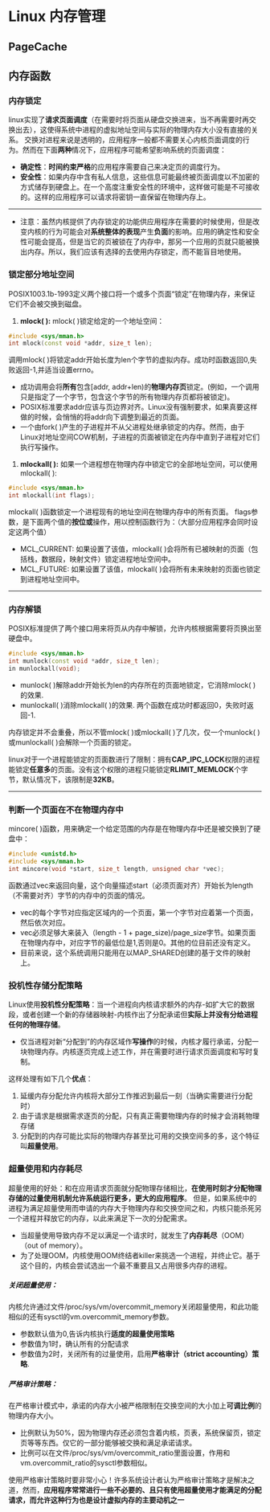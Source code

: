 # Linux 内存管理

## PageCache







## 内存函数

### 内存锁定

linux实现了**请求页面调度**（在需要时将页面从硬盘交换进来，当不再需要时再交换出去），这使得系统中进程的虚拟地址空间与实际的物理内存大小没有直接的关系。
 交换对进程来说是透明的，应用程序一般都不需要关心内核页面调度的行为。然而在下面**两种**情况下，应用程序可能希望影响系统的页面调度：

- **确定性**：**时间约束严格**的应用程序需要自己来决定页的调度行为。
- **安全性**：如果内存中含有私人信息，这些信息可能最终被页面调度以不加密的方式储存到硬盘上。在一个高度注重安全性的环境中，这样做可能是不可接收的。这样的应用程序可以请求将密钥一直保留在物理内存上。

------

- 注意：虽然内核提供了内存锁定的功能供应用程序在需要的时候使用，但是改变内核的行为可能会对**系统整体的表现**产生**负面**的影响。应用的确定性和安全性可能会提高，但是当它的页被锁在了内存中，那另一个应用的页就只能被换出内存。所以，我们应该有选择的去使用内存锁定，而不能盲目地使用。

### 锁定部分地址空间

POSIX1003.1b-1993定义两个接口将一个或多个页面“锁定”在物理内存，来保证它们不会被交换到磁盘。

1. **mlock( ):**
    mlock( )锁定给定的一个地址空间：



```cpp
#include <sys/mman.h>
int mlock(const void *addr, size_t len);
```

调用mlock( )将锁定addr开始长度为len个字节的虚拟内存。成功时函数返回0,失败返回-1,并适当设置errno。

- 成功调用会将**所有**包含[addr, addr+len)的**物理内存页**锁定。(例如，一个调用只是指定了一个字节，包含这个字节的所有物理内存页都将被锁定)。
- POSIX标准要求addr应该与页边界对齐。Linux没有强制要求，如果真要这样做的时候，会悄悄的将addr向下调整到最近的页面。
- 一个由fork( )产生的子进程并不从父进程处继承锁定的内存。然而，由于Linux对地址空间COW机制，子进程的页面被锁定在内存中直到子进程对它们执行写操作。

1. **mlockall( ):**
    如果一个进程想在物理内存中锁定它的全部地址空间，可以使用mlockall( ):



```cpp
#include <sys/mman.h>
int mlockall(int flags);
```

mlockall( )函数锁定一个进程现有的地址空间在物理内存中的所有页面。
 flags参数，是下面两个值的**按位或**操作，用以控制函数行为：（大部分应用程序会同时设定这两个值）

- MCL_CURRENT: 如果设置了该值，mlockall( )会将所有已被映射的页面（包括栈，数据段，映射文件）锁定进程地址空间中。
- MCL_FUTURE: 如果设置了该值，mlockall( )会将所有未来映射的页面也锁定到进程地址空间中。

------



### 内存解锁

POSIX标准提供了两个接口用来将页从内存中解锁，允许内核根据需要将页换出至硬盘中。

```cpp
#include <sys/mman.h>
int munlock(const void *addr, size_t len);
in munlockall(void);
```

- munlock( )解除addr开始长为len的内存所在的页面地锁定，它消除mlock( )的效果.
- munlockall( )消除mlockall( )的效果.
   两个函数在成功时都返回0，失败时返回-1.

内存锁定并不会重叠，所以不管mlock( )或mlockall( )了几次，仅一个munlock( )或munlockall( )会解除一个页面的锁定。

linux对于一个进程能锁定的页面数进行了限制：拥有**CAP_IPC_LOCK**权限的进程能锁定**任意多**的页面。没有这个权限的进程只能锁定**RLIMIT_MEMLOCK**个字节，默认情况下，该限制是**32KB**。

------



### 判断一个页面在不在物理内存中

mincore( )函数，用来确定一个给定范围的内存是在物理内存中还是被交换到了硬盘中：

```cpp
#include <unistd.h>
#include <sys/mman.h>
int mincore(void *start, size_t length, unsigned char *vec);
```

函数通过vec来返回向量，这个向量描述start（必须页面对齐）开始长为length（不需要对齐）字节的内存中的页面的情况。

- vec的每个字节对应指定区域内的一个页面，第一个字节对应着第一个页面，然后依次对应。
- vec必须足够大来装入（length - 1 + page_size)/page_size字节。如果页面在物理内存中，对应字节的最低位是1,否则是0。其他的位目前还没有定义。
- 目前来说，这个系统调用只能用在以MAP_SHARED创建的基于文件的映射上。



### 投机性存储分配策略

Linux使用**投机性分配策略**：当一个进程向内核请求额外的内存-如扩大它的数据段，或者创建一个新的存储器映射-内核作出了分配承诺但**实际上并没有分给进程任何的物理存储**。

- 仅当进程对新“分配到”的内存区域作**写操作**的时候，内核才履行承诺，分配一块物理内存。内核逐页完成上述工作，并在需要时进行请求页面调度和写时复制。

这样处理有如下几个**优点**：

1. 延缓内存分配允许内核将大部分工作推迟到最后一刻（当确实需要进行分配时）
2. 由于请求是根据需求逐页的分配，只有真正需要物理内存的时候才会消耗物理存储
3. 分配到的内存可能比实际的物理内存甚至比可用的交换空间多的多，这个特征叫**超量使用**。



### 超量使用和内存耗尽

超量使用的好处：和在应用请求页面就分配物理存储相比，**在使用时刻才分配物理存储的过量使用机制允许系统运行更多，更大的应用程序**。
 但是，如果系统中的进程为满足超量使用而申请的内存大于物理内存和交换空间之和，内核只能杀死另一个进程并释放它的内存，以此来满足下一次的分配需求。

- 当超量使用导致内存不足以满足一个请求时，就发生了**内存耗尽**（OOM）（out of memory）。
- 为了处理OOM，内核使用OOM终结者killer来挑选一个进程，并终止它。基于这个目的，内核会尝试选出一个最不重要且又占用很多内存的进程。

##### 关闭超量使用：

内核允许通过文件/proc/sys/vm/overcommit_memory关闭超量使用，和此功能相似的还有sysctl的vm.overcommit_memory参数。

- 参数默认值为0,告诉内核执行**适度的超量使用策略**
- 参数值为1时，确认所有的分配请求
- 参数值为2时，关闭所有的过量使用，启用**严格审计（strict accounting）策略**.

##### 严格审计策略：

在严格审计模式中，承诺的内存大小被严格限制在交换空间的大小加上**可调比例**的物理内存大小。

- 比例默认为50%，因为物理内存还必须包含着内核，页表，系统保留页，锁定页等等东西。仅它的一部分能够被交换和满足承诺请求。
- 比例可以在文件/proc/sys/vm/overcommit_ratio里面设置，作用和vm.overcommit_ratio的sysctl参数相似。

使用严格审计策略时要非常小心！许多系统设计者认为严格审计策略才是解决之道，然而，**应用程序常常进行一些不必要的、且只有使用超量使用才能满足的分配请求，而允许这种行为也是设计虚拟内存的主要动机之一**



